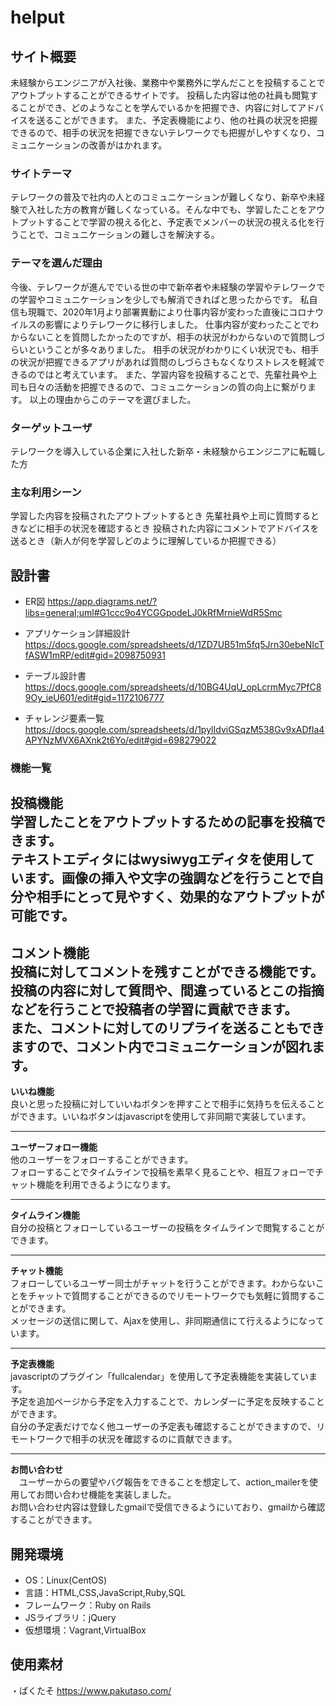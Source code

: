 # helput

## サイト概要
未経験からエンジニアが入社後、業務中や業務外に学んだことを投稿することでアウトプットすることができるサイトです。
投稿した内容は他の社員も閲覧することができ、どのようなことを学んでいるかを把握でき、内容に対してアドバイスを送ることができます。
また、予定表機能により、他の社員の状況を把握できるので、相手の状況を把握できないテレワークでも把握がしやすくなり、コミュニケーションの改善がはかれます。

### サイトテーマ
テレワークの普及で社内の人とのコミュニケーションが難しくなり、新卒や未経験で入社した方の教育が難しくなっている。そんな中でも、学習したことをアウトプットすることで学習の視える化と、予定表でメンバーの状況の視える化を行うことで、コミュニケーションの難しさを解決する。

### テーマを選んだ理由
今後、テレワークが進んででいる世の中で新卒者や未経験の学習やテレワークでの学習やコミュニケーションを少しでも解消できればと思ったからです。
私自信も現職で、2020年1月より部署異動により仕事内容が変わった直後にコロナウイルスの影響によりテレワークに移行しました。
仕事内容が変わったことでわからないことを質問したかったのですが、相手の状況がわからないので質問しづらいということが多々ありました。
相手の状況がわかりにくい状況でも、相手の状況が把握できるアプリがあれば質問のしづらさもなくなりストレスを軽減できるのではと考えています。
また、学習内容を投稿することで、先輩社員や上司も日々の活動を把握できるので、コミュニケーションの質の向上に繋がります。
以上の理由からこのテーマを選びました。

### ターゲットユーザ
テレワークを導入している企業に入社した新卒・未経験からエンジニアに転職した方

### 主な利用シーン
学習した内容を投稿されたアウトプットするとき
先輩社員や上司に質問するときなどに相手の状況を確認するとき
投稿された内容にコメントでアドバイスを送るとき（新人が何を学習しどのように理解しているか把握できる）

## 設計書
- ER図
https://app.diagrams.net/?libs=general;uml#G1ccc9o4YCGGpodeLJ0kRfMrnieWdR5Smc

- アプリケーション詳細設計
https://docs.google.com/spreadsheets/d/1ZD7UB51m5fq5Jrn30ebeNIcTfASW1mRP/edit#gid=2098750931

- テーブル設計書
https://docs.google.com/spreadsheets/d/10BG4UqU_opLcrmMyc7PfC89Oy_ieU601/edit#gid=1172106777

- チャレンジ要素一覧
  https://docs.google.com/spreadsheets/d/1pylIdviGSqzM538Gv9xADfIa4APYNzMVX6AXnk2t6Yo/edit#gid=698279022

### 機能一覧
__投稿機能__  
  学習したことをアウトプットするための記事を投稿できます。  
  テキストエディタにはwysiwygエディタを使用しています。画像の挿入や文字の強調などを行うことで自分や相手にとって見やすく、効果的なアウトプットが可能です。  
  ------------  

__コメント機能__  
  投稿に対してコメントを残すことができる機能です。投稿の内容に対して質問や、間違っているとこの指摘などを行うことで投稿者の学習に貢献できます。  
  また、コメントに対してのリプライを送ることもできますので、コメント内でコミュニケーションが図れます。  
  ------------  

__いいね機能__  
  良いと思った投稿に対していいねボタンを押すことで相手に気持ちを伝えることができます。いいねボタンはjavascriptを使用して非同期で実装しています。  

------------  

__ユーザーフォロー機能__  
  他のユーザーをフォローすることができます。  
  フォローすることでタイムラインで投稿を素早く見ることや、相互フォローでチャット機能を利用できるようになります。  
  
------------  

__タイムライン機能__  
  自分の投稿とフォローしているユーザーの投稿をタイムラインで閲覧することができます。  

------------  

__チャット機能__  
  フォローしているユーザー同士がチャットを行うことができます。わからないことをチャットで質問することができるのでリモートワークでも気軽に質問することができます。  
  メッセージの送信に関して、Ajaxを使用し、非同期通信にて行えるようになっています。  

------------  

__予定表機能__  
  javascriptのプラグイン「fullcalendar」を使用して予定表機能を実装しています。  
  予定を追加ページから予定を入力することで、カレンダーに予定を反映することができます。  
  自分の予定表だけでなく他ユーザーの予定表も確認することができますので、リモートワークで相手の状況を確認するのに貢献できます。  

------------  

__お問い合わせ__  
　ユーザーからの要望やバグ報告をできることを想定して、action_mailerを使用してお問い合わせ機能を実装しました。  
  お問い合わせ内容は登録したgmailで受信できるようにいており、gmailから確認することができます。  


## 開発環境
- OS：Linux(CentOS)
- 言語：HTML,CSS,JavaScript,Ruby,SQL
- フレームワーク：Ruby on Rails
- JSライブラリ：jQuery
- 仮想環境：Vagrant,VirtualBox

## 使用素材
・ぱくたそ
https://www.pakutaso.com/